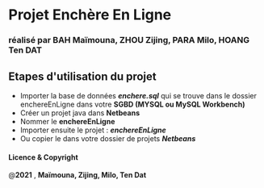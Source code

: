 # Projet Enchère En Ligne

### réalisé par BAH Maïmouna, ZHOU Zijing, PARA Milo, HOANG Ten DAT

## Etapes d'utilisation du projet
- Importer la base de données ***enchere.sql*** qui se trouve dans le dossier enchereEnLigne dans votre **SGBD (MYSQL ou MySQL Workbench)** 
- Créer un projet java dans **Netbeans** 
- Nommer le **enchereEnLigne** 
- Importer ensuite le projet : ***enchereEnLigne***
- Ou copier le dans votre dossier de projets ***Netbeans***




####  Licence & Copyright 

@**2021** , **Maïmouna, Zijing, Milo, Ten Dat**
